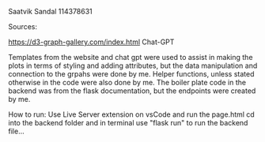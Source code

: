 Saatvik Sandal 114378631

Sources:

https://d3-graph-gallery.com/index.html 
Chat-GPT

Templates from the website and chat gpt were used to assist in making the plots in terms of styling and adding attributes, but the data manipulation and connection to the grpahs were done by me. Helper functions, unless stated otherwise in the code were also done by me. The boiler plate code in the backend was from the flask documentation, but the endpoints were created by me.

How to run:
Use Live Server extension on vsCode and run the page.html
cd into the backend folder and in terminal use "flask run" to run the backend file... 